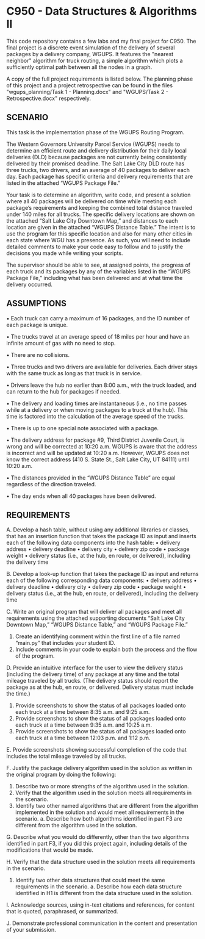 # C950 - Data Structures & Algorithms II

This code repository contains a few labs and my final project for C950.
The final project is a discrete event simulation of the delivery of several packages by a delivery company, WGUPS. It features the "nearest neighbor" algorithm for truck routing, a simple algorithm which plots a sufficiently optimal path between all the nodes in a graph.

A copy of the full project requirements is listed below. The planning phase of this project and a project retrospective can be found in the files "wgups_planning/Task 1 - Planning.docx" and "WGUPS/Task 2 - Retrospective.docx" respectively.

## SCENARIO
This task is the implementation phase of the WGUPS Routing Program.

The Western Governors University Parcel Service (WGUPS) needs to determine an efficient route and delivery distribution for their daily local deliveries (DLD) because packages are not currently being consistently delivered by their promised deadline. The Salt Lake City DLD route has three trucks, two drivers, and an average of 40 packages to deliver each day. Each package has specific criteria and delivery requirements that are listed in the attached “WGUPS Package File.”

Your task is to determine an algorithm, write code, and present a solution where all 40 packages will be delivered on time while meeting each package’s requirements and keeping the combined total distance traveled under 140 miles for all trucks. The specific delivery locations are shown on the attached “Salt Lake City Downtown Map,” and distances to each location are given in the attached “WGUPS Distance Table.” The intent is to use the program for this specific location and also for many other cities in each state where WGU has a presence. As such, you will need to include detailed comments to make your code easy to follow and to justify the decisions you made while writing your scripts.

The supervisor should be able to see, at assigned points, the progress of each truck and its packages by any of the variables listed in the “WGUPS Package File,” including what has been delivered and at what time the delivery occurred.

## ASSUMPTIONS
  •  Each truck can carry a maximum of 16 packages, and the ID number of each package is unique.
  
  •  The trucks travel at an average speed of 18 miles per hour and have an infinite amount of gas with no need to stop.
  
  •  There are no collisions.
  
  •  Three trucks and two drivers are available for deliveries. Each driver stays with the same truck as long as that truck is in service.
  
  •  Drivers leave the hub no earlier than 8:00 a.m., with the truck loaded, and can return to the hub for packages if needed.
  
  •  The delivery and loading times are instantaneous (i.e., no time passes while at a delivery or when moving packages to a truck at the hub). This time is factored into the calculation of the average speed of the trucks.
  
  •  There is up to one special note associated with a package.
  
  •  The delivery address for package #9, Third District Juvenile Court, is wrong and will be corrected at 10:20 a.m. WGUPS is aware that the address is incorrect and will be updated at 10:20 a.m. However, WGUPS does not know the correct address (410 S. State St., Salt Lake City, UT 84111) until 10:20 a.m.
  
•  The distances provided in the “WGUPS Distance Table” are equal regardless of the direction traveled.

•  The day ends when all 40 packages have been delivered.

## REQUIREMENTS
A.  Develop a hash table, without using any additional libraries or classes, that has an insertion function that takes the package ID as input and inserts each of the following data components into the hash table:
  •   delivery address
  •   delivery deadline
  •   delivery city
  •   delivery zip code
  •   package weight
  •   delivery status (i.e., at the hub, en route, or delivered), including the delivery time

B.  Develop a look-up function that takes the package ID as input and returns each of the following corresponding data components:
  •   delivery address
  •   delivery deadline
  •   delivery city
  •   delivery zip code
  •   package weight
  •   delivery status (i.e., at the hub, en route, or delivered), including the delivery time

C.  Write an original program that will deliver all packages and meet all requirements using the attached supporting documents “Salt Lake City Downtown Map,” “WGUPS Distance Table,” and “WGUPS Package File.”
  1.  Create an identifying comment within the first line of a file named “main.py” that includes your student ID.
  2.  Include comments in your code to explain both the process and the flow of the program.

D.  Provide an intuitive interface for the user to view the delivery status (including the delivery time) of any package at any time and the total mileage traveled by all trucks. (The delivery status should report the package as at the hub, en route, or delivered. Delivery status must include the time.)
  1.  Provide screenshots to show the status of all packages loaded onto each truck at a time between 8:35 a.m. and 9:25 a.m.
  2.  Provide screenshots to show the status of all packages loaded onto each truck at a time between 9:35 a.m. and 10:25 a.m.
  3.  Provide screenshots to show the status of all packages loaded onto each truck at a time between 12:03 p.m. and 1:12 p.m.

E.  Provide screenshots showing successful completion of the code that includes the total mileage traveled by all trucks.

F.  Justify the package delivery algorithm used in the solution as written in the original program by doing the following:
  1.  Describe two or more strengths of the algorithm used in the solution.
  2.  Verify that the algorithm used in the solution meets all requirements in the scenario.
  3.  Identify two other named algorithms that are different from the algorithm implemented in the solution and would meet all requirements in the scenario.
    a.  Describe how both algorithms identified in part F3 are different from the algorithm used in the solution.

G.  Describe what you would do differently, other than the two algorithms identified in part F3, if you did this project again, including details of the modifications that would be made.

H.  Verify that the data structure used in the solution meets all requirements in the scenario.
  1.  Identify two other data structures that could meet the same requirements in the scenario.
    a.  Describe how each data structure identified in H1 is different from the data structure used in the solution.

I.  Acknowledge sources, using in-text citations and references, for content that is quoted, paraphrased, or summarized.

J.  Demonstrate professional communication in the content and presentation of your submission.
